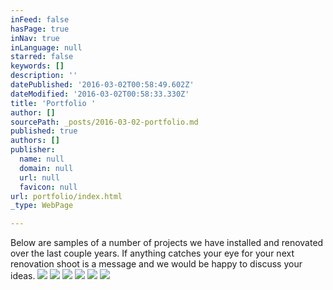 ```yaml
---
inFeed: false
hasPage: true
inNav: true
inLanguage: null
starred: false
keywords: []
description: ''
datePublished: '2016-03-02T00:58:49.602Z'
dateModified: '2016-03-02T00:58:33.330Z'
title: 'Portfolio '
author: []
sourcePath: _posts/2016-03-02-portfolio.md
published: true
authors: []
publisher:
  name: null
  domain: null
  url: null
  favicon: null
url: portfolio/index.html
_type: WebPage

---
```

Below are samples of a number of projects we have installed and renovated over the last couple years. If anything catches your eye for your next renovation shoot is a message and we would be happy to discuss your ideas.
![](https://s3-us-west-2.amazonaws.com/the-grid-img/p/1ed9e088e0d1541377735691ad46b9e504595bfa.jpg)
![](https://the-grid-user-content.s3-us-west-2.amazonaws.com/7c20a216-a14d-4b19-8085-8a1d445c2f9b.jpg)
![](https://the-grid-user-content.s3-us-west-2.amazonaws.com/8731d739-1df4-4c22-8d4b-7f89caab9671.jpg)
![](https://the-grid-user-content.s3-us-west-2.amazonaws.com/b3ebad58-e8e3-4049-97eb-ab119c086a60.jpg)
![](https://the-grid-user-content.s3-us-west-2.amazonaws.com/482fd9c8-623e-4d59-8aa5-e8c70cf7cd07.jpg)
![](https://the-grid-user-content.s3-us-west-2.amazonaws.com/5ce3c173-12c9-4fa8-be0b-71e6c70f7752.jpg)